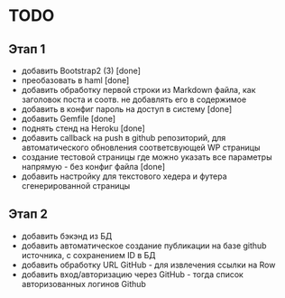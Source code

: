 TODO
====

Этап 1
------

* добавить Bootstrap2 (3) [done]
* преобазовать в haml [done]
* добавить обработку первой строки из Markdown файла, 
как заголовок поста и соотв. не добавлять его в содержимое
* добавить в конфиг пароль на доступ в систему [done]
* добавить Gemfile [done]
* поднять стенд на Heroku [done]
* добавить callback на push в github репозиторий, для автоматического
обновления соответсвующей WP страницы
* создание тестовой страницы где можно указать все параметры 
напрямую - без конфиг файла [done]
* добавить настройку для текстового хедера и футера 
сгенерированной страницы

Этап 2
------

* добавить бэкэнд из БД
* добавить автоматическое создание публикации на базе github источника, с 
сохранением ID в БД
* добавить обработку URL GitHub - для извлечения ссылки на Row
* добавить вход/авторизацию через GitHub - тогда список авторизованных логинов Github

